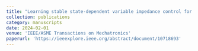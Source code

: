 ```yaml
---
title: "Learning stable state-dependent variable impedance control for compliant manipulation"
collection: publications
category: manuscripts
date: 2024-02-01
venue: 'IEEE/ASME Transactions on Mechatronics'
paperurl: 'https://ieeexplore.ieee.org/abstract/document/10718693'
---
```


